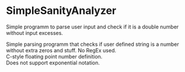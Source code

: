 # SimpleSanityAnalyzer
Simple programm to parse user input and check if it is a double number without input excesses. </br>

Simple parsing programm that checks if user defined string is a number without extra zeros and stuff. No RegEx used. </br>
C-style floating point number definition. </br>
Does not support exponential notation.  
